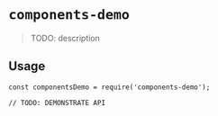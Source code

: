 # `components-demo`

> TODO: description

## Usage

```
const componentsDemo = require('components-demo');

// TODO: DEMONSTRATE API
```
